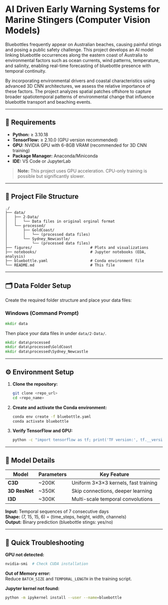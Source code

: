 # AI Driven Early Warning Systems for Marine Stingers (Computer Vision Models)

Bluebottles frequently appear on Australian beaches, causing painful stings and posing a public safety challenge. This project develops an AI model linking bluebottle occurrences along the eastern coast of Australia to environmental factors such as ocean currents, wind patterns, temperature, and salinity, enabling real-time forecasting of bluebottle presence with temporal continuity.

By incorporating environmental drivers and coastal characteristics using advanced 3D CNN architectures, we assess the relative importance of these factors. The project analyzes spatial patches offshore to capture broader spatiotemporal patterns of environmental change that influence bluebottle transport and beaching events.

---

## 🧰 Requirements

- **Python:** ≥ 3.10.18
- **TensorFlow:** ≥ 2.10.0 (GPU version recommended)
- **GPU:** NVIDIA GPU with 6-8GB VRAM (recommended for 3D CNN training)
- **Package Manager:** Anaconda/Miniconda
- **IDE:** VS Code or JupyterLab

> **Note:** This project uses GPU acceleration. CPU-only training is possible but significantly slower.

---

## 📁 Project File Structure

```
./
├── data/
│   ├── 2-Data/
│   │   └── Data files in original orginal format
│   └── processed/
│       ├── GoldCoast/
│       │   └── (processed data files)
│       └── Sydney_Newcastle/
│           └── (processed data files)
├── figures/                          # Plots and visualizations
├── notebooks/                        # Jupyter notebooks (EDA, analysis)
├── bluebottle.yaml                   # Conda environment file
└── README.md                         # This file
```

---

## 🗂️ Data Folder Setup

Create the required folder structure and place your data files:

### Windows (Command Prompt)
```cmd
mkdir data
```

Then place your data files in under `data/2-Data/`.

```cmd
mkdir data\processed
mkdir data\processed\GoldCoast
mkdir data\processed\Sydney_Newcastle
```




---

## ⚙️ Environment Setup

1. **Clone the repository:**
   ```bash
   git clone <repo_url>
   cd <repo_name>
   ```

2. **Create and activate the Conda environment:**
   ```bash
   conda env create -f bluebottle.yaml
   conda activate bluebottle
   ```

3. **Verify TensorFlow and GPU:**
   ```bash
   python -c "import tensorflow as tf; print('TF version:', tf.__version__); print('GPU:', tf.config.list_physical_devices('GPU'))"
   ```


---

## 🧠 Model Details

| Model | Parameters | Key Feature |
|-------|-----------|-------------|
| **C3D** | ~200K | Uniform 3×3×3 kernels, fast training |
| **3D ResNet** | ~350K | Skip connections, deeper learning |
| **I3D** | ~300K | Multi-scale temporal convolutions |

**Input:** Temporal sequences of 7 consecutive days  
**Shape:** (7, 15, 15, 6) = (time_steps, height, width, channels)  
**Output:** Binary prediction (bluebottle stings: yes/no)

---


## 🔧 Quick Troubleshooting

**GPU not detected:**
```bash
nvidia-smi  # Check CUDA installation
```

**Out of Memory error:**  
Reduce `BATCH_SIZE` and `TEMPORAL_LENGTH` in the training script.

**Jupyter kernel not found:**
```bash
python -m ipykernel install --user --name=bluebottle
```

